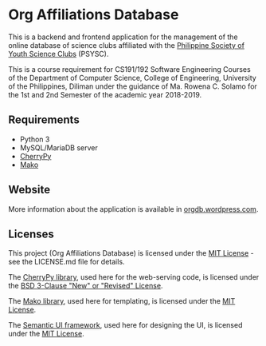 # Org Affiliations Database

This is a backend and frontend application for the management of the online database of science clubs affiliated with the [Philippine Society of Youth Science Clubs](https://www.facebook.com/psysc.inc) (PSYSC).

This is a course requirement for CS191/192 Software Engineering Courses of the Department of Computer Science, College of Engineering, University of the Philippines, Diliman under the guidance of Ma. Rowena C. Solamo for the 1st and 2nd Semester of the academic year 2018-2019.

## Requirements
- Python 3
- MySQL/MariaDB server
- [CherryPy](https://cherrypy.org)
- [Mako](https://www.makotemplates.org)

## Website

More information about the application is available in [orgdb.wordpress.com](https://orgdb.wordpress.com).

## Licenses

This project (Org Affiliations Database) is licensed under the [MIT License](https://opensource.org/licenses/MIT) - see the LICENSE.md file for details.

The [CherryPy library](https://cherrypy.org), used here for the web-serving code, is licensed under the [BSD 3-Clause "New" or "Revised" License](https://opensource.org/licenses/BSD-3-Clause).

The [Mako library](https://www.makotemplates.org), used here for templating, is licensed under the [MIT License](https://opensource.org/licenses/MIT).

The [Semantic UI framework](https://github.com/Semantic-Org/Semantic-UI), used here for designing the UI, is licensed under the [MIT License](https://opensource.org/licenses/MIT).